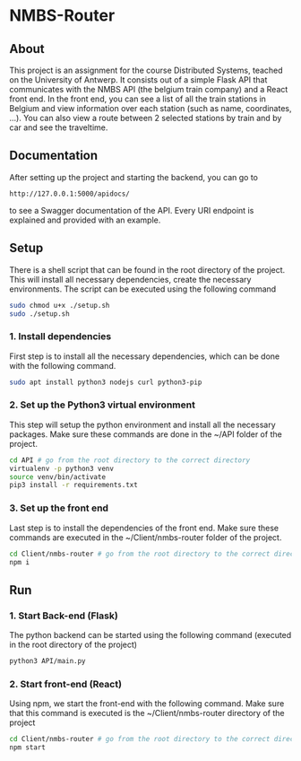 # NMBS-Router
## About
This project is an assignment for the course Distributed Systems, teached on the University of Antwerp. It consists out 
of a simple Flask API that communicates with the NMBS API (the belgium train company) and a React front end. In the front
end, you can see a list of all the train stations in Belgium and view information over each station (such as name, 
coordinates, ...). You can also view a route between 2 selected stations by train and by car and see the traveltime.

## Documentation
After setting up the project and starting the backend, you can go to 
```
http://127.0.0.1:5000/apidocs/
```
to see a Swagger documentation of the API. Every URI endpoint is explained and provided with an example.

## Setup
There is a shell script that can be found in the root directory of the project. This will install all necessary dependencies,
create the necessary environments. The script can be executed using the following command
````bash
sudo chmod u+x ./setup.sh
sudo ./setup.sh
````

### 1. Install dependencies
First step is to install all the necessary dependencies, which can be done with the following command.
 ```bash
sudo apt install python3 nodejs curl python3-pip
```

### 2. Set up the Python3 virtual environment
This step will setup the python environment and install all the necessary packages. Make sure these commands
are done in the ~/API folder of the project.
 ```bash
cd API # go from the root directory to the correct directory
virtualenv -p python3 venv
source venv/bin/activate
pip3 install -r requirements.txt
```

### 3. Set up the front end
Last step is to install the dependencies of the front end. Make sure these commands are executed in the ~/Client/nmbs-router
folder of the project.
 ```bash
cd Client/nmbs-router # go from the root directory to the correct directory
npm i
```

## Run
### 1. Start Back-end (Flask)
The python backend can be started using the following command (executed in the root directory of the project)
 ```bash
python3 API/main.py
```

### 2. Start front-end (React)
Using npm, we start the front-end with the following command. Make sure that this command is executed is the
~/Client/nmbs-router directory of the project
 ```bash
cd Client/nmbs-router # go from the root directory to the correct directory
npm start
```
